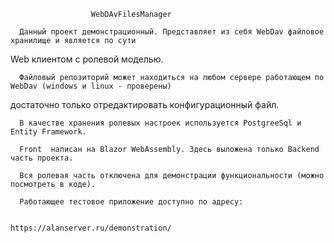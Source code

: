         
                      WebDAvFilesManager

      Данный проект демонстрационный. Представляет из себя WebDav файловое хранилище и является по сути 
Web клиентом с ролевой моделью. 

      Файловый репозиторий может находиться на любом сервере работающем по WebDav (windows и linux - проверены) 
достаточно только отредактировать конфигурационный файл. 

      В качестве хранения ролевых настроек используется PostgreeSql и Entity Framework. 
      
      Front  написан на Blazor WebAssembly. Здесь выложена только Backend часть проекта. 
      
      Вся ролевая часть отключена для демонстрации функциональности (можно посмотреть в коде).  

      Работающее тестовое приложение доступно по адресу:  
                
                                              https://alanserver.ru/demonstration/
